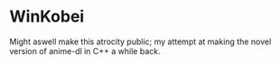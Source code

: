 # WinKobei
Might aswell make this atrocity public; my attempt at making the novel version of anime-dl in C++ a while back.
